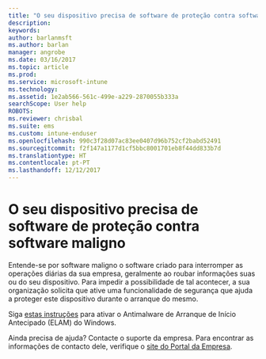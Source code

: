 ```yaml
---
title: "O seu dispositivo precisa de software de proteção contra software maligno | Documentos da Microsoft"
description: 
keywords: 
author: barlanmsft
ms.author: barlan
manager: angrobe
ms.date: 03/16/2017
ms.topic: article
ms.prod: 
ms.service: microsoft-intune
ms.technology: 
ms.assetid: 1e2ab566-561c-499e-a229-2870055b333a
searchScope: User help
ROBOTS: 
ms.reviewer: chrisbal
ms.suite: ems
ms.custom: intune-enduser
ms.openlocfilehash: 990c3f28d07ac83ee0407d96b752cf2babd52491
ms.sourcegitcommit: f2f147a1177d1cf5bbc8001701eb8f44dd833b7d
ms.translationtype: HT
ms.contentlocale: pt-PT
ms.lasthandoff: 12/12/2017
---
```

# <a name="your-device-needs-antimalware-software"></a>O seu dispositivo precisa de software de proteção contra software maligno

Entende-se por software maligno o software criado para interromper as operações diárias da sua empresa, geralmente ao roubar informações suas ou do seu dispositivo. Para impedir a possibilidade de tal acontecer, a sua organização solicita que ative uma funcionalidade de segurança que ajuda a proteger este dispositivo durante o arranque do mesmo.

Siga [estas instruções](https://gallery.technet.microsoft.com/How-to-turn-on-Early-84552ec5) para ativar o Antimalware de Arranque de Início Antecipado (ELAM) do Windows.

Ainda precisa de ajuda? Contacte o suporte da empresa. Para encontrar as informações de contacto dele, verifique o [site do Portal da Empresa](https://portal.manage.microsoft.com#HelpDeskDialog).
